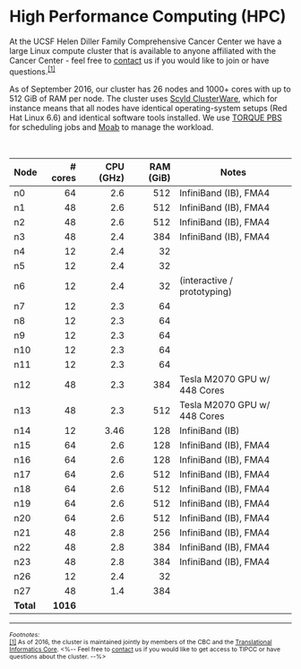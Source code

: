 # High Performance Computing (HPC)

At the UCSF Helen Diller Family Comprehensive Cancer Center we have a
large Linux compute cluster that is available to anyone affiliated
with the Cancer Center - feel free to [contact] us if you would like
to join or have questions.<sup><a href="#fn1" id="r1">[1]</a></sup>

As of September 2016, our cluster has 26 nodes and 1000+ cores
with up to 512 GiB of RAM per node.
The cluster uses [Scyld ClusterWare], which for instance means that
all nodes have identical operating-system setups (Red Hat Linux 6.6)
and identical software tools installed.
We use [TORQUE PBS] for scheduling jobs and [Moab] to manage the
workload.

<br>


Node      |      # cores | CPU (GHz) | RAM (GiB) | Notes                       
----------|-------------:|----------:|----------:|-----------------------------
n0        |           64 |      2.6  |       512 | InfiniBand (IB), FMA4       
n1        |           48 |      2.6  |       512 | InfiniBand (IB), FMA4       
n2        |           48 |      2.6  |       512 | InfiniBand (IB), FMA4       
n3        |           48 |      2.4  |       384 | InfiniBand (IB), FMA4       
n4        |           12 |      2.4  |        32 |                             
n5        |           12 |      2.4  |        32 |                             
n6        |           12 |      2.4  |        32 | (interactive / prototyping)
n7        |           12 |      2.3  |        64 |                             
n8        |           12 |      2.3  |        64 |                             
n9        |           12 |      2.3  |        64 |                             
n10       |           12 |      2.3  |        64 |                             
n11       |           12 |      2.3  |        64 |                             
n12       |           48 |      2.3  |       384 | Tesla M2070 GPU w/ 448 Cores
n13       |           48 |      2.3  |       512 | Tesla M2070 GPU w/ 448 Cores
n14       |           12 |      3.46 |       128 | InfiniBand (IB)             
n15       |           64 |      2.6  |       128 | InfiniBand (IB), FMA4       
n16       |           64 |      2.6  |       128 | InfiniBand (IB), FMA4       
n17       |           64 |      2.6  |       512 | InfiniBand (IB), FMA4       
n18       |           64 |      2.6  |       512 | InfiniBand (IB), FMA4       
n19       |           64 |      2.6  |       512 | InfiniBand (IB), FMA4       
n20       |           64 |      2.6  |       512 | InfiniBand (IB), FMA4       
n21       |           48 |      2.8  |       256 | InfiniBand (IB), FMA4       
n22       |           48 |      2.8  |       384 | InfiniBand (IB), FMA4       
n23       |           48 |      2.8  |       384 | InfiniBand (IB), FMA4       
n26       |           12 |      2.4  |        32 |                             
n27       |           48 |      1.4  |       384 |                             
**Total** |     **1016** |           |           |                             

----------------------------------------
<div style="font-size: small;">
<small>
<em>Footnotes:</em><br>
<span id="fn1"><a href="#r1">[1]</a>
As of 2016, the cluster is maintained jointly by members of the CBC and the <a href="http://ti.ucsf.edu/">Translational Informatics Core</a>.
<%-- Feel free to <a href="<%=pathTo('contact/index.html')%>">contact</a> us if you would like to get access to TIPCC or have questions about the cluster. --%>
<br>
</small>
</span>
</div>

[contact]: <%=pathTo('contact/index.html')%>
[Scyld ClusterWare]: http://www.penguincomputing.com/products/software/cluster-management-scyld-clusterware/
[TORQUE PBS]: https://en.wikipedia.org/wiki/TORQUE
[Moab]: https://en.wikipedia.org/wiki/Moab_Cluster_Suite
